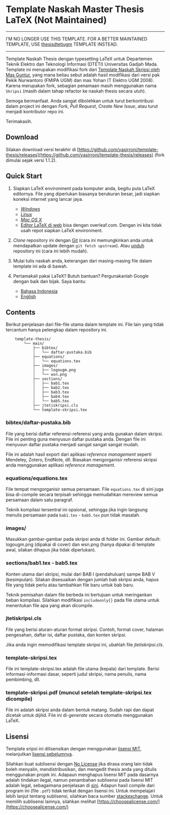 Template Naskah Master Thesis LaTeX (Not Maintained)
=============================

___

I'M NO LONGER USE THIS TEMPLATE. FOR A BETTER MAINTAINED TEMPLATE, USE [thesisdtetiugm](https://github.com/yasirroni/thesisdtetiugm) TEMPLATE INSTEAD.
___

Template Naskah Thesis dengan typesetting LaTeX untuk Departemen Teknik Elektro dan Teknologi Informasi (DTETI) Universitas Gadjah Mada. Template ini merupakan modifikasi fork dari [Template Naskah Skripsi oleh Mas Guntur](https://github.com/gtrdp/template-skripsi), yang mana beliau sebut adalah hasil modifikasi dari versi pak Pekik Nurwantoro (FMIPA UGM) dan mas Yohan (T Elektro UGM 2008). Karena merupakan fork, sebagian penamaan masih menggunakan nama `Skripsi` (masih dalam tahap refactor ke naskah thesis secara utuh).

Semoga bermanfaat. Anda sangat dibolehkan untuk turut berkontribusi dalam project ini dengan *Fork*, *Pull Request*, *Create New Issue*, atau turut menjadi kontributor repo ini.

Terimakasih.

Download
--------
Silakan download versi terakhir di [https://github.com/yasirroni/template-thesis/releases](https://github.com/yasirroni/template-thesis/releases) (fork dimulai sejak versi 1.1.2).

Quick Start
-----------
1. Siapkan LaTeX environment pada komputer anda, begitu pula LaTeX editornya. File yang diperlukan biasanya berukuran besar, jadi siapkan koneksi internet yang lancar jaya.
	- [*Windows*](https://www.google.com/search?q=windows+setup+latex&oq=windows+setup+latex&aqs=chrome..69i57.6207j0j7&sourceid=chrome&es_sm=91&ie=UTF-8)
	- [*Linux*](https://www.google.com/search?q=windows+setup+latex&oq=windows+setup+latex&aqs=chrome..69i57.6207j0j7&sourceid=chrome&es_sm=91&ie=UTF-8#q=linux+setup+latex)
	- [*Mac OS X*](https://www.google.com/search?q=windows+setup+latex&oq=windows+setup+latex&aqs=chrome..69i57.6207j0j7&sourceid=chrome&es_sm=91&ie=UTF-8#q=mac+setup+latex)
	- [Editor LaTeX di web](https://www.overleaf.com/) bisa dengan overleaf.com. Dengan ini kita tidak usah repot siapkan LaTeX environment.

2. *Clone* repository ini dengan [Git](https://www.google.com/search?q=windows+setup+latex&oq=windows+setup+latex&aqs=chrome..69i57.6207j0j7&sourceid=chrome&es_sm=91&ie=UTF-8#q=setup+git) (cara ini memungkinkan anda untuk mendapatkan update dengan `git fetch upstream`). Atau [unduh](https://github.com/yasirroni/template-thesis/releases) repository ini (cara ini lebih mudah).
3. Mulai tulis naskah anda, keterangan dari masing-masing file dalam template ini ada di bawah.
4. Pertamakali pakai LaTeX? Butuh bantuan? Pergunakanlah Google dengan baik dan bijak. Saya bantu:
	- [Bahasa Indonesia](https://www.google.com/search?q=tutorial+menggunakan+latex&oq=tutorial+menggunakan+latex&aqs=chrome..69i57j0.3219j0j7&sourceid=chrome&es_sm=91&ie=UTF-8)
	- [English](https://www.google.com/search?q=latex+tutorial&oq=latex+tutorial&aqs=chrome..69i57j69i65l3j69i60l2.1884j0j7&sourceid=chrome&es_sm=91&ie=UTF-8)

Contents
--------
Berikut penjelasan dari file-file utama dalam template ini. File lain yang tidak tercantum hanya pelengkap dalam repository ini.

		template-thesis/
			└── main/
				├── bibtex/
				│	└── daftar-pustaka.bib
				├── equations/
				│	└── equations.tex
				├── images/
				│	├── logougm.png
				│	└── wsn.png
				├── sections/
				│	├── bab1.tex
				│	├── bab2.tex
				│	├── bab3.tex
				│	├── bab4.tex
				│	└── bab5.tex
				├── jtetiskripsi.cls
				└── template-skripsi.tex

### bibtex/daftar-pustaka.bib
File yang berisi daftar referensi-referensi yang anda gunakan dalam skripsi. File ini penting guna menyusun daftar pustaka anda. Dengan file ini menyusun daftar pustaka menjadi sangat sangat sangat mudah.

File ini adalah hasil export dari aplikasi *reference management* seperti Mendeley, Zotero, EndNote, dll. Biasakan mengorganisir referensi skripsi anda menggunakan aplikasi *reference management*.

### equations/equations.tex
File tempat mengorganisir semua persamaan. File `equations.tex` di sini juga bisa di-compile secara terpisah sehingga memudahkan mereview semua persamaan dalam satu paragraf.

Teknik kompilasi tersentral ini opsional, sehingga jika ingin langsung menulis persamaan pada `bab1.tex` - `bab5.tex` pun tidak masalah.

### images/
Masukkan gambar-gambar pada skripsi anda di folder ini. Gambar default: logougm.png (dipakai di cover) dan wsn.png (hanya dipakai di template awal, silakan dihapus jika tidak diperlukan).

### sections/bab1.tex - bab5.tex
Konten utama dari skripsi, mulai dari BAB I (pendahuluan) sampe BAB V (kesimpulan). Silakan disesuaikan dengan jumlah bab skripsi anda, hapus file yang tidak perlu atau tambahkan file baru untuk bab baru.

Teknik pemisahan dalam file berbeda ini bertujuan untuk meringankan beban kompilasi. Silahkan modifikasi `includeonly{}` pada file utama untuk menentukan file apa yang akan dicompile.

### jtetiskripsi.cls
File yang berisi aturan-aturan format skripsi. Contoh, format cover, halaman pengesahan, daftar isi, daftar pustaka, dan konten skripsi.

Jika anda ingin memodifikasi template skripsi ini, ubahlah file *jtetiskripsi.cls*.

### template-skripsi.tex
File ini template-skripsi.tex adalah file utama (kepala) dari template. Berisi informasi-informasi dasar, seperti judul skripsi, nama penulis, nama pembimbing, dll.

### template-skripsi.pdf (muncul setelah template-skripsi.tex dicompile)
File ini adalah skripsi anda dalam bentuk matang. Sudah rapi dan dapat dicetak untuk dijilid. File ini di-*generate* secara otomatis menggunakan LaTeX.

Lisensi
-------
Template sripsi ini dilisensikan dengan menggunakan [lisensi MIT](https://github.com/yasirroni/template-thesis/blob/master/LICENSE), melanjutkan [lisensi sebelumnya](https://github.com/gtrdp/template-skripsi/master/LICENSE).

Silahkan buat sublisensi dengan [No License](https://choosealicense.com/no-permission/) jika dirasa orang lain tidak boleh menyalin, mendistribusikan, dan mengedit thesis anda yang ditulis menggunakan projek ini. Adapaun menghapus lisensi MIT pada dasarnya adalah tindakan ilegal, namun penambahan sublisensi pada lisensi MIT adalah legal, sebagaimana penjelasan di [sini](https://softwareengineering.stackexchange.com/a/386584). Adapun hasil compile dari program ini (file `.pdf`) tidak terikat dengan lisensi ini. Untuk mempelajari lebih lanjut tentang sublisensi, silahkan baca sumber [stackexchange](https://softwareengineering.stackexchange.com/questions/279171/can-the-author-of-an-mit-licensed-project-convert-it-to-a-commercial-licensed-on). Untuk memilih sublisensi lainnya, silahkan melihat [https://choosealicense.com/](https://choosealicense.com/)